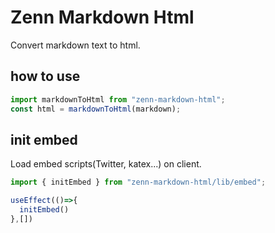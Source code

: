 # Zenn Markdown Html
Convert markdown text to html.

## how to use

```js
import markdownToHtml from "zenn-markdown-html";
const html = markdownToHtml(markdown);
```

## init embed
Load embed scripts(Twitter, katex...) on client.

```js
import { initEmbed } from "zenn-markdown-html/lib/embed";

useEffect(()=>{
  initEmbed()
},[])
```

